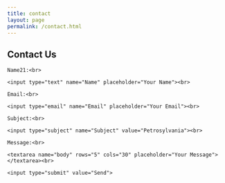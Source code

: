 ```yaml
---
title: contact
layout: page
permalink: /contact.html
---
```

<div class="contactForm">
<h2>Contact Us</h2>
<form action="mailto:libraryrdds@pobox.upenn.edu,jfarm@upenn.edu" method="get" enctype="text/plain">

    Name21:<br>

    <input type="text" name="Name" placeholder="Your Name"><br>

    Email:<br>

    <input type="email" name="Email" placeholder="Your Email"><br>
    
    Subject:<br>
    
    <input type="subject" name="Subject" value="Petrosylvania"><br>

    Message:<br>

    <textarea name="body" rows="5" cols="30" placeholder="Your Message"></textarea><br>

    <input type="submit" value="Send">

  </form>
